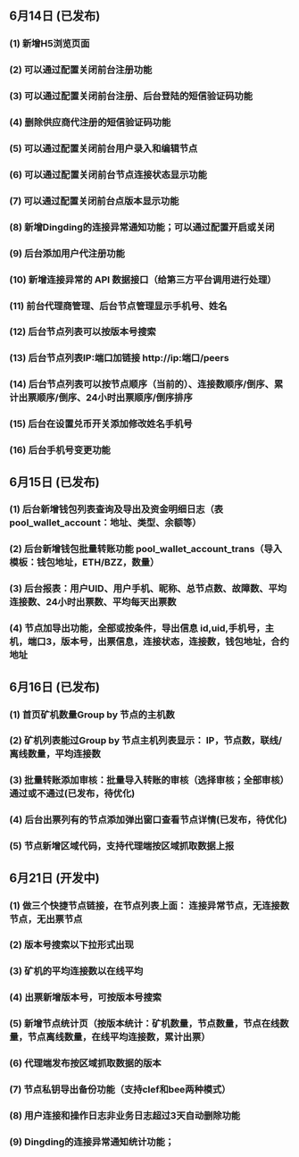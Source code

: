 

## 6月14日 (已发布)
### (1) 新增H5浏览页面
### (2) 可以通过配置关闭前台注册功能
### (3) 可以通过配置关闭前台注册、后台登陆的短信验证码功能
### (4) 删除供应商代注册的短信验证码功能
### (5) 可以通过配置关闭前台用户录入和编辑节点
### (6) 可以通过配置关闭前台节点连接状态显示功能
### (7) 可以通过配置关闭前台点版本显示功能
### (8) 新增Dingding的连接异常通知功能；可以通过配置开启或关闭
### (9) 后台添加用户代注册功能
### (10) 新增连接异常的 API 数据接口（给第三方平台调用进行处理）
### (11) 前台代理商管理、后台节点管理显示手机号、姓名
### (12) 后台节点列表可以按版本号搜索
### (13) 后台节点列表IP:端口加链接 http://ip:端口/peers
### (14) 后台节点列表可以按节点顺序（当前的）、连接数顺序/倒序、累计出票顺序/倒序、24小时出票顺序/倒序排序
### (15) 后台在设置兑币开关添加修改姓名手机号
### (16) 后台手机号变更功能

## 6月15日 (已发布)
### (1) 后台新增钱包列表查询及导出及资金明细日志（表pool_wallet_account：地址、类型、余额等）
### (2) 后台新增钱包批量转账功能 pool_wallet_account_trans（导入模板：钱包地址，ETH/BZZ，数量）
### (3) 后台报表：用户UID、用户手机、昵称、总节点数、故障数、平均连接数、24小时出票数、平均每天出票数
### (4) 节点加导出功能，全部或按条件，导出信息 id,uid,手机号，主机，端口3，版本号，出票信息，连接状态，连接数，钱包地址，合约地址

## 6月16日 (已发布)
### (1) 首页矿机数量Group by 节点的主机数
### (2) 矿机列表能过Group by 节点主机列表显示： IP，节点数，联线/离线数量，平均连接数
### (3) 批量转账添加审核：批量导入转账的审核（选择审核；全部审核）通过或不通过(已发布，待优化)
### (4) 后台出票列有的节点添加弹出窗口查看节点详情(已发布，待优化)
### (5) 节点新增区域代码，支持代理端按区域抓取数据上报

## 6月21日 (开发中)
### (1) 做三个快捷节点链接，在节点列表上面： 连接异常节点，无连接数节点，无出票节点
### (2) 版本号搜索以下拉形式出现
### (3) 矿机的平均连接数以在线平均
### (4) 出票新增版本号，可按版本号搜索
### (5) 新增节点统计页（按版本统计：矿机数量，节点数量，节点在线数量，节点离线数量，在线平均连接数，累计出票）
### (6) 代理端发布按区域抓取数据的版本
### (7) 节点私钥导出备份功能（支持clef和bee两种模式）
### (8) 用户连接和操作日志非业务日志超过3天自动删除功能
### (9) Dingding的连接异常通知统计功能；



